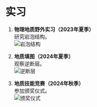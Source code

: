 # 实习

1. **物理地质野外实习（2023年夏季）**  
   研究岩泡结构。  
   ![岩泡结构](images/lithophysa.jpg)

2. **地质填图（2024年夏季）**  
   观察逆断层。  
   ![逆断层](images/reverse_fault.jpg)

3. **地质技能竞赛（2024年秋季）**  
   参加颁奖仪式。  
   ![颁奖仪式](images/award_ceremony.jpg)